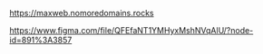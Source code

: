 https://maxweb.nomoredomains.rocks

https://www.figma.com/file/QFEfaNT1YMHyxMshNVqAlU/?node-id=891%3A3857